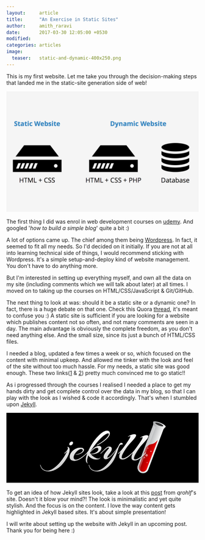 ```yaml
---
layout:     article
title:      "An Exercise in Static Sites"
author:     amith_raravi
date:       2017-03-30 12:05:00 +0530
modified:   
categories: articles
image:
  teaser:   static-and-dynamic-400x250.png
---
```


This is my first website. Let me take you through the decision-making steps that landed me in the static-site generation side of web!

![image](/images/static-and-dynamic.png)

The first thing I did was enrol in web development courses on [udemy](https://www.udemy.com/
). And googled '*how to build a simple blog*' quite a bit :)

A lot of options came up. The chief among them being [Wordpress](https://wordpress.com/). In fact, it seemed to fit all my needs. So I'd decided on it initially. If you are not at all into learning technical side of things, I would recommend sticking with Wordpress. It's a simple setup-and-deploy kind of website management. You don't have to do anything more.

But I'm interested in setting up everything myself, and own all the data on my site (including comments which we will talk about later) at all times. I moved on to taking up the courses on HTML/CSS/JavaScript & Git/GitHub.

The next thing to look at was: should it be a static site or a dynamic one? In fact, there is a huge debate on that one. Check this Quora [thread](https://www.quora.com/What-is-the-difference-between-Static-Websites-and-Dynamic-Websites), it's meant to confuse you :) A static site is sufficient if you are looking for a website which publishes content not so often, and not many comments are seen in a day. The main advantage is obviously the complete freedom, as you don't need anything else. And the small size, since its just a bunch of HTML/CSS files.

I needed a blog, updated a few times a week or so, which focused on the content with minimal upkeep. And allowed me tinker with the look and feel of the site without too much hassle. For my needs, a static site was good enough. These two links([1](https://bradonomics.com/jekyll-wordpress-speed/) &  [2](http://progur.com/2016/08/jekyll-vs-wordpress.html)) pretty much convinced me to go static!!

As i progressed through the courses I realised I needed a place to get my hands dirty and get complete control over the data in my blog, so that I can play with the look as I wished & code it accordingly. That's when I stumbled upon [Jekyll](https://jekyllrb.com/).

![image](/images/jekyll.png)

To get an idea of how Jekyll sites look, take a look at this [post](https://qrohlf.com/posts/5-best-jekyll-designs) from *qrohlf*'s site. Doesn't it blow your mind?! The look is minimalistic and yet quite stylish. And the focus is on the content. I love the way content gets highlighted in Jekyll based sites. It's about simple presentation!

I will write about setting up the website with Jekyll in an upcoming post. Thank you for being here :)

